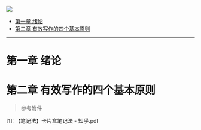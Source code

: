 
![](https://img2.doubanio.com/view/subject/s/public/s33927783.jpg)

- [第一章 绪论](#第一章-绪论)
- [第二章 有效写作的四个基本原则](#第二章-有效写作的四个基本原则)



---



# 第一章 绪论


# 第二章 有效写作的四个基本原则




















>  参考附件

[1]: 【笔记法】卡片盒笔记法 - 知乎.pdf